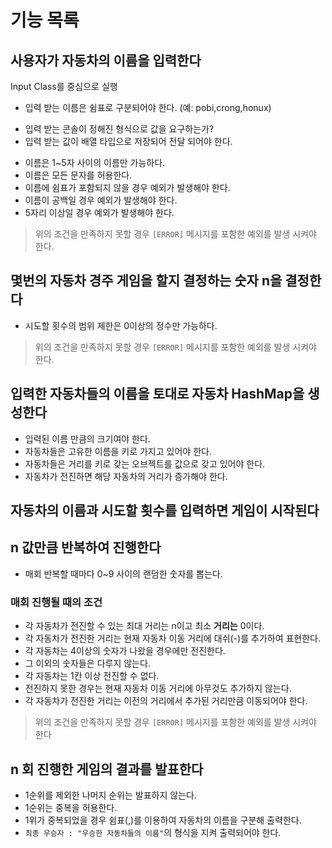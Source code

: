 # 기능 목록

## 사용자가 자동차의 이름을 입력한다

Input Class를 중심으로 실행

- 입력 받는 이름은 쉼표로 구분되어야 한다. (예: pobi,crong,honux)
+ 입력 받는 콘솔이 정해진 형식으로 값을 요구하는가?
+ 입력 받는 값이 배열 타입으로 저장되어 전달 되어야 한다.

- 이름은 1~5자 사이의 이름만 가능하다.
- 이름은 모든 문자를 허용한다.
- 이름에 쉼표가 포함되지 않을 경우 예외가 발생해야 한다.
- 이름이 공백일 경우 예외가 발생해야 한다.
- 5자리 이상일 경우 예외가 발생해야 한다.

> 위의 조건을 만족하지 못할 경우 `[ERROR]` 메시지를 포함한 예외를 발생 시켜야 한다.

## 몇번의 자동차 경주 게임을 할지 결정하는 숫자 n을 결정한다

- 시도할 횟수의 범위 제한은 0이상의 정수만 가능하다.

> 위의 조건을 만족하지 못할 경우 `[ERROR]` 메시지를 포함한 예외를 발생 시켜야 한다.

## 입력한 자동차들의 이름을 토대로 자동차 HashMap을 생성한다

- 입력된 이름 만큼의 크기여야 한다.
- 자동차들은 고유한 이름을 키로 가지고 있어야 한다.
- 자동차들은 거리를 키로 갖는 오브젝트를 값으로 갖고 있어야 한다.
- 자동차가 전진하면 해당 자동차의 거리가 증가해야 한다.

## 자동차의 이름과 시도할 횟수를 입력하면 게임이 시작된다

## n 값만큼 반복하여 진행한다

- 매회 반복할 때마다 0~9 사이의 랜덤한 숫자를 뽑는다.

### 매회 진행될 때의 조건

- 각 자동차가 전진할 수 있는 최대 거리는 n이고 최소 **거리는** 0이다.
- 각 자동차가 전진한 거리는 현재 자동차 이동 거리에 대쉬(-)를 추가하여 표현한다.
- 각 자동차는 4이상의 숫자가 나왔을 경우에만 전진한다.
- 그 이외의 숫자들은 다루지 않는다.
- 각 자동차는 1칸 이상 전진할 수 없다.
- 전진하지 못한 경우는 현재 자동차 이동 거리에 아무것도 추가하지 않는다.
- 각 자동차가 전진한 거리는 이전의 거리에서 추가된 거리만큼 이동되어야 한다.

> 위의 조건을 만족하지 못할 경우 `[ERROR]` 메시지를 포함한 예외를 발생 시켜야 한다

## n 회 진행한 게임의 결과를 발표한다

- 1순위를 제외한 나머지 순위는 발표하지 않는다.
- 1순위는 중복을 허용한다.
- 1위가 중복되었을 경우 쉼표(,)를 이용하여 자동차의 이름을 구분해 출력한다.
- `최종 우승자 : "우승한 자동차들의 이름"`의 형식을 지켜 출력되어야 한다.

